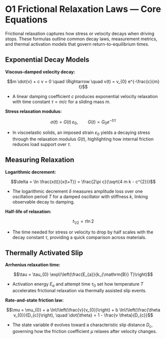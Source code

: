 # O1 Frictional Relaxation Laws — Core Equations

Frictional relaxation captures how stress or velocity decays when driving stops. These formulas outline common decay laws, measurement metrics, and thermal activation models that govern return-to-equilibrium times.

## Exponential Decay Models
**Viscous-damped velocity decay:**

$$m \dot{v} + c v = 0 \quad \Rightarrow \quad v(t) = v_{0} e^{-\frac{c}{m} t}$$

- A linear damping coefficient $c$ produces exponential velocity relaxation with time constant $\tau = m/c$ for a sliding mass $m$.

**Stress relaxation modulus:**

$$\sigma(t) = G(t) \, \varepsilon_{0}, \qquad G(t) = G_{0} e^{-t/\tau}$$

- In viscoelastic solids, an imposed strain $\varepsilon_{0}$ yields a decaying stress through the relaxation modulus $G(t)$, highlighting how internal friction reduces load support over $\tau$.

## Measuring Relaxation
**Logarithmic decrement:**

$$\delta = \ln \frac{x(t)}{x(t+T)} = \frac{2\pi c}{\sqrt{4 m k - c^{2}}}$$

- The logarithmic decrement $\delta$ measures amplitude loss over one oscillation period $T$ for a damped oscillator with stiffness $k$, linking observable decay to damping.

**Half-life of relaxation:**

$$t_{1/2} = \tau \ln 2$$

- The time needed for stress or velocity to drop by half scales with the decay constant $\tau$, providing a quick comparison across materials.

## Thermally Activated Slip
**Arrhenius relaxation time:**

$$\tau = \tau_{0} \exp\!\left(\frac{E_{a}}{k_{\mathrm{B}} T}\right)$$

- Activation energy $E_{a}$ and attempt time $\tau_{0}$ set how temperature $T$ accelerates frictional relaxation via thermally assisted slip events.

**Rate-and-state friction law:**

$$\mu = \mu_{0} + a \ln\!\left(\frac{v}{v_{0}}\right) + b \ln\!\left(\frac{\theta v_{0}}{D_{c}}\right), \quad \dot{\theta} = 1 - \frac{v \theta}{D_{c}}$$

- The state variable $\theta$ evolves toward a characteristic slip distance $D_{c}$, governing how the friction coefficient $\mu$ relaxes after velocity changes.
